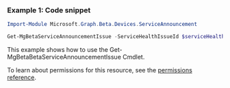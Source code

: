### Example 1: Code snippet

```powershellImport-Module Microsoft.Graph.Beta.Devices.ServiceAnnouncement

Get-MgBetaServiceAnnouncementIssue -ServiceHealthIssueId $serviceHealthIssueId
```
This example shows how to use the Get-MgBetaBetaServiceAnnouncementIssue Cmdlet.
To learn about permissions for this resource, see the [permissions reference](/graph/permissions-reference).

